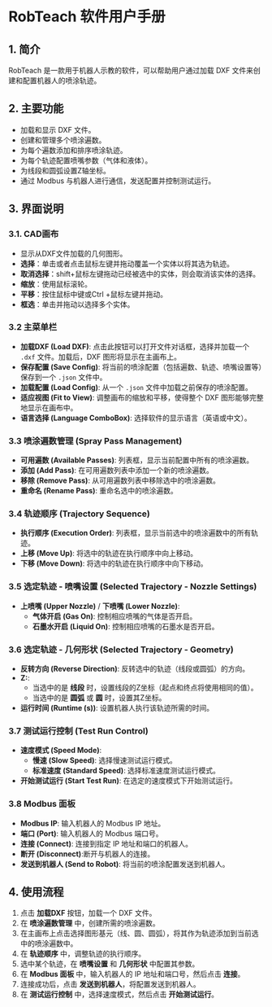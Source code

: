 # RobTeach 软件用户手册

## 1. 简介

RobTeach 是一款用于机器人示教的软件，可以帮助用户通过加载 DXF 文件来创建和配置机器人的喷涂轨迹。

## 2. 主要功能

-   加载和显示 DXF 文件。
-   创建和管理多个喷涂遍数。
-   为每个遍数添加和排序喷涂轨迹。
-   为每个轨迹配置喷嘴参数（气体和液体）。
-   为线段和圆弧设置Z轴坐标。
-   通过 Modbus 与机器人进行通信，发送配置并控制测试运行。

## 3. 界面说明

### 3.1. CAD画布

- 显示从DXF文件加载的几何图形。
- **选择**：单击或者点击鼠标左键并拖动覆盖一个实体以将其选为轨迹。
- **取消选择**：shift+鼠标左键拖动已经被选中的实体，则会取消该实体的选择。
- **缩放**：使用鼠标滚轮。
- **平移**：按住鼠标中键或Ctrl +鼠标左键并拖动。
- **框选**：单击并拖动以选择多个实体。

### 3.2 主菜单栏

-   **加载DXF (Load DXF)**: 点击此按钮可以打开文件对话框，选择并加载一个 `.dxf` 文件。加载后，DXF 图形将显示在主画布上。
-   **保存配置 (Save Config)**: 将当前的喷涂配置（包括遍数、轨迹、喷嘴设置等）保存到一个 `.json` 文件中。
-   **加载配置 (Load Config)**: 从一个 `.json` 文件中加载之前保存的喷涂配置。
-   **适应视图 (Fit to View)**: 调整画布的缩放和平移，使得整个 DXF 图形能够完整地显示在画布中。
-   **语言选择 (Language ComboBox)**: 选择软件的显示语言（英语或中文）。

### 3.3 喷涂遍数管理 (Spray Pass Management)

-   **可用遍数 (Available Passes)**: 列表框，显示当前配置中所有的喷涂遍数。
-   **添加 (Add Pass)**: 在可用遍数列表中添加一个新的喷涂遍数。
-   **移除 (Remove Pass)**: 从可用遍数列表中移除选中的喷涂遍数。
-   **重命名 (Rename Pass)**: 重命名选中的喷涂遍数。

### 3.4 轨迹顺序 (Trajectory Sequence)

-   **执行顺序 (Execution Order)**: 列表框，显示当前选中的喷涂遍数中的所有轨迹。
-   **上移 (Move Up)**: 将选中的轨迹在执行顺序中向上移动。
-   **下移 (Move Down)**: 将选中的轨迹在执行顺序中向下移动。

### 3.5 选定轨迹 - 喷嘴设置 (Selected Trajectory - Nozzle Settings)

-   **上喷嘴 (Upper Nozzle)** / **下喷嘴 (Lower Nozzle)**:
    -   **气体开启 (Gas On)**: 控制相应喷嘴的气体是否开启。
    -   **石墨水开启 (Liquid On)**: 控制相应喷嘴的石墨水是否开启。

### 3.6 选定轨迹 - 几何形状 (Selected Trajectory - Geometry)

-   **反转方向 (Reverse Direction)**: 反转选中的轨迹（线段或圆弧）的方向。
-   **Z:**:
    -   当选中的是 **线段** 时，设置线段的Z坐标（起点和终点将使用相同的值）。
    -   当选中的是 **圆弧** 或 **圆** 时，设置其Z坐标。
-   **运行时间 (Runtime (s))**: 设置机器人执行该轨迹所需的时间。

### 3.7 测试运行控制 (Test Run Control)

-   **速度模式 (Speed Mode)**:
    -   **慢速 (Slow Speed)**: 选择慢速测试运行模式。
    -   **标准速度 (Standard Speed)**: 选择标准速度测试运行模式。
-   **开始测试运行 (Start Test Run)**: 在选定的速度模式下开始测试运行。

### 3.8 Modbus 面板

-   **Modbus IP**: 输入机器人的 Modbus IP 地址。
-   **端口 (Port)**: 输入机器人的 Modbus 端口号。
-   **连接 (Connect)**: 连接到指定 IP 地址和端口的机器人。
-   **断开 (Disconnect)**:断开与机器人的连接。
-   **发送到机器人 (Send to Robot)**: 将当前的喷涂配置发送到机器人。

## 4. 使用流程

1.  点击 **加载DXF** 按钮，加载一个 DXF 文件。
2.  在 **喷涂遍数管理** 中，创建所需的喷涂遍数。
3.  在主画布上点击选择图形基元（线、圆、圆弧），将其作为轨迹添加到当前选中的喷涂遍数中。
4.  在 **轨迹顺序** 中，调整轨迹的执行顺序。
5.  选中某个轨迹，在 **喷嘴设置** 和 **几何形状** 中配置其参数。
6.  在 **Modbus 面板** 中，输入机器人的 IP 地址和端口号，然后点击 **连接**。
7.  连接成功后，点击 **发送到机器人**，将配置发送到机器人。
8.  在 **测试运行控制** 中，选择速度模式，然后点击 **开始测试运行**。
